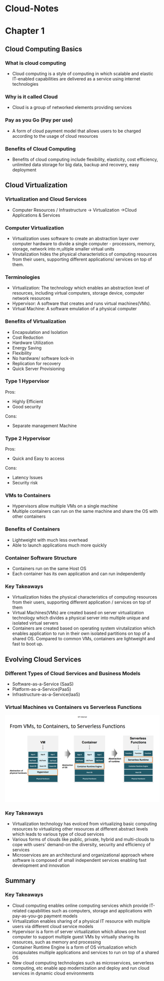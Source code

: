 # Cloud-Notes
# Chapter 1
## Cloud Computing Basics
### What is cloud computing
* Cloud computing is a style of computing in which scalable and elastic IT-enabled capabilities are delivered as a service using internet technologies
### Why is it called Cloud
* Cloud is a group of networked elements providing services
### Pay as you Go (Pay per use)
* A form of cloud payment model that allows users to be charged according to the usage of cloud resources
### Benefits of Cloud Computing
* Benefits of cloud computing include flexibility, elasticity, cost efficiency, unlimited data storage for big data, backup and recovery, easy deployment

## Cloud Virtualization
### Virtualization and Cloud Services
* Computer Resources / Infrastructure -> Virtualization ->Cloud Applications & Services

### Computer Virtualization
* Virtualization uses software to create an abstraction layer over computer hardware to divide a single computer - processors, memory, storage, network into m,ultiple smaller virtual units
* Virutalization hides the physical characteristics of computing resources from their users, supporting different applications/ services on top of them.
### Terminologies
* Virtualization: The technology which enables an abstraction level of resources, including virtual computers, storage device, computer network resources
* Hypervisor: A software that creates and runs virtual machines(VMs).
*  Virtual Machine: A software emulation of a physical computer
### Benefits of Virtualization
* Encapsulation and Isolation
* Cost Reduction
* Hardware Utilization
* Energy Saving
* Flexibility
* No hardware/ software lock-in
* Replication for recovery
* Quick Server Provisioning
### Type 1 Hypervisor
Pros:
* Highly Efficient
* Good security

Cons:
* Separate management Machine

### Type 2 Hypervisor
Pros:
* Quick and Easy to access

Cons:
* Latency Issues
* Security risk

### VMs to Containers
* Hypervisors allow multiple VMs on a single machine
* Multiple containers can run on the same machine and share the OS with other containers

### Benefits of Containers
* Lightweight with much less overhead
* Able to launch applications much more quickly

### Container Software Structure
* Containers run on the same Host OS
* Each container has its own application and can run independently

### Key Takeaways
* Virtualization hides the physical characteristics of computing resources from their users, supporting different application / services on top of them
* Virtual Machines(VMs) are created based on server virtualization technology which divides a physical server into multiple unique and isolated virtual servers
* Containers are created based on operating system virutalization which enables application to run in their own isolated partitions on top of a shared OS. Compared to common VMs, containers are lightweight and fast to boot up.

## Evolving Cloud Services
### Different Types of Cloud Services and Business Models
* Software-as-a-Service (SaaS)
* Platform-as-a-Service(PaaS)
* Infrastructure-as-a-Service(IaaS)

### Virtual Machines vs Containers vs Serverless Functions
![fig 1.](ImageAssets/Cpt1.1.png)

### Key Takeaways
* Virtualization technology has evolced from virtualizing basic computing resources to virtualizing other resources at different abstract levels which leads to various type of cloud services
* Various forms of clouds like public, private, hybrid and multi-clouds to cope with users' demand-on the diversity, security and efficiency of services
* Microservices are an architectural and organizational approach where software is composed of small independent services enabling fast development and innovation

## Summary
### Key Takeaways
* Cloud computing enables online computing services which provide IT-related capabilities such as computers, storage and applications with pay-as-you-go payment models
* Virtualization enables sharing of a physical IT resource with multiple users via different cloud service models
* Hypervisor is a form of server virtualization which allows one host computer to support multiple guest VMs by virtually sharing its resources, such as memory and processing
* Container Runtime Engine is a form of OS virtualization which incapsulates multiple applications and services to run on top of a shared OS
* New cloud computing technologies such as microservices, serverless computing, etc enable app modernization and deploy and run cloud services in dynamic cloud environments